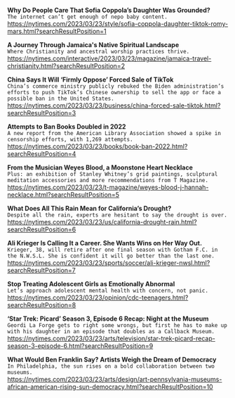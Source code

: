 **Why Do People Care That Sofia Coppola’s Daughter Was Grounded?**\
`The internet can’t get enough of nepo baby content.`\
https://nytimes.com/2023/03/23/style/sofia-coppola-daughter-tiktok-romy-mars.html?searchResultPosition=1

**A Journey Through Jamaica's Native Spiritual Landscape**\
`Where Christianity and ancestral worship practices thrive.`\
https://nytimes.com/interactive/2023/03/23/magazine/jamaica-travel-christianity.html?searchResultPosition=2

**China Says It Will ‘Firmly Oppose’ Forced Sale of TikTok**\
`China’s commerce ministry publicly rebuked the Biden administration’s efforts to push TikTok’s Chinese ownership to sell the app or face a possible ban in the United States.`\
https://nytimes.com/2023/03/23/business/china-forced-sale-tiktok.html?searchResultPosition=3

**Attempts to Ban Books Doubled in 2022**\
`A new report from the American Library Association showed a spike in censorship efforts, with 1,269 attempts.`\
https://nytimes.com/2023/03/23/books/book-ban-2022.html?searchResultPosition=4

**From the Musician Weyes Blood, a Moonstone Heart Necklace**\
`Plus: an exhibition of Stanley Whitney’s grid paintings, sculptural meditation accessories and more recommendations from T Magazine.`\
https://nytimes.com/2023/03/23/t-magazine/weyes-blood-j-hannah-necklace.html?searchResultPosition=5

**What Does All This Rain Mean for California’s Drought?**\
`Despite all the rain, experts are hesitant to say the drought is over.`\
https://nytimes.com/2023/03/23/us/california-drought-rain.html?searchResultPosition=6

**Ali Krieger Is Calling It a Career. She Wants Wins on Her Way Out.**\
`Krieger, 38, will retire after one final season with Gotham F.C. in the N.W.S.L. She is confident it will go better than the last one.`\
https://nytimes.com/2023/03/23/sports/soccer/ali-krieger-nwsl.html?searchResultPosition=7

**Stop Treating Adolescent Girls as Emotionally Abnormal**\
`Let’s approach adolescent mental health with concern, not panic.`\
https://nytimes.com/2023/03/23/opinion/cdc-teenagers.html?searchResultPosition=8

**‘Star Trek: Picard’ Season 3, Episode 6 Recap: Night at the Museum**\
`Geordi La Forge gets to right some wrongs, but first he has to make up with his daughter in an episode that doubles as a Callback Museum.`\
https://nytimes.com/2023/03/23/arts/television/star-trek-picard-recap-season-3-episode-6.html?searchResultPosition=9

**What Would Ben Franklin Say? Artists Weigh the Dream of Democracy**\
`In Philadelphia, the sun rises on a bold collaboration between two museums.`\
https://nytimes.com/2023/03/23/arts/design/art-pennsylvania-museums-african-american-rising-sun-democracy.html?searchResultPosition=10

